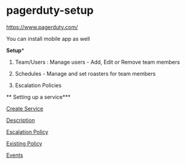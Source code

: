 # pagerduty-setup
https://www.pagerduty.com/

You can install mobile app as well

**Setup***

1) Team/Users : Manage users - Add, Edit or Remove team members

2) Schedules - Manage and set roasters for team members

3) Escalation Policies


** Setting up a service***

[Create Service ](./wiki/IMG_2924.jpg)

[Description ](./wiki/IMG_2925.jpg)

[Escalation Policy ](./wiki/IMG_2926.jpg)

[Existing Policy ](./wiki/IMG_2927.jpg)

[Events ](./wiki/IMG_2928.jpg)
